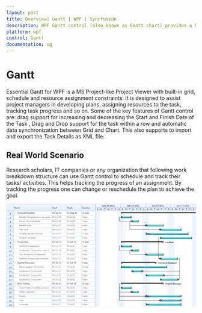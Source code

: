 ```yaml
---
layout: post
title: Overview| Gantt | WPF | Syncfusion
description: WPF Gantt control (also known as Gantt chart) provides a Microsoft Project for scheduling and managing tasks in WPF applications.
platform: wpf
control: Gantt
documentation: ug
---
```


# Gantt

Essential Gantt for WPF is a MS Project-like Project Viewer with built-in grid, schedule and resource assignment constraints. It is designed to assist project managers in developing plans, assigning resources to the task, tracking task progress and so on. Some of the key features of Gantt control are: drag support for increasing and decreasing the Start and Finish Date of the Task , Drag and Drop support for  the task within a row and automatic data synchronization between Grid and Chart. This also supports to import and export the Task Details as XML file.

## Real World Scenario

Research scholars, IT companies or any organization that following work breakdown structure can use Gantt control to schedule and track their tasks/ activities. This helps tracking the progress of an assignment. By tracking the progress one can change or reschedule the plan to achieve the goal.



![Gantt - Overview](Overview_images/Overview_img1.png)



